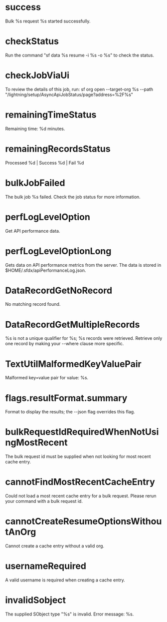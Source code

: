 # success

Bulk %s request %s started successfully.

# checkStatus

Run the command "sf data %s resume -i %s -o %s" to check the status.

# checkJobViaUi

To review the details of this job, run:
sf org open --target-org %s --path "/lightning/setup/AsyncApiJobStatus/page?address=%2F%s"

# remainingTimeStatus

Remaining time: %d minutes.

# remainingRecordsStatus

Processed %d | Success %d | Fail %d

# bulkJobFailed

The bulk job %s failed. Check the job status for more information.

# perfLogLevelOption

Get API performance data.

# perfLogLevelOptionLong

Gets data on API performance metrics from the server. The data is stored in $HOME/.sfdx/apiPerformanceLog.json.

# DataRecordGetNoRecord

No matching record found.

# DataRecordGetMultipleRecords

%s is not a unique qualifier for %s; %s records were retrieved.
Retrieve only one record by making your --where clause more specific.

# TextUtilMalformedKeyValuePair

Malformed key=value pair for value: %s.

# flags.resultFormat.summary

Format to display the results; the --json flag overrides this flag.

# bulkRequestIdRequiredWhenNotUsingMostRecent

The bulk request id must be supplied when not looking for most recent cache entry.

# cannotFindMostRecentCacheEntry

Could not load a most recent cache entry for a bulk request. Please rerun your command with a bulk request id.

# cannotCreateResumeOptionsWithoutAnOrg

Cannot create a cache entry without a valid org.

# usernameRequired

A valid username is required when creating a cache entry.

# invalidSobject

The supplied SObject type "%s" is invalid. Error message: %s.

